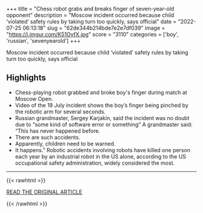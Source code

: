 +++
title = "Chess robot grabs and breaks finger of seven-year-old opponent"
description = "Moscow incident occurred because child ‘violated’ safety rules by taking turn too quickly, says official"
date = "2022-07-25 06:13:18"
slug = "62de344b214bde7e2e7df039"
image = "https://i.imgur.com/K51OyfX.jpg"
score = "3110"
categories = ['boy', 'russian', 'sevenyearold']
+++

Moscow incident occurred because child ‘violated’ safety rules by taking turn too quickly, says official

## Highlights

- Chess-playing robot grabbed and broke boy's finger during match at Moscow Open.
- Video of the 19 July incident shows the boy’s finger being pinched by the robotic arm for several seconds.
- Russian grandmaster, Sergey Karjakin, said the incident was no doubt due to “some kind of software error or something” A grandmaster said: “This has never happened before.
- There are such accidents.
- Apparently, children need to be warned.
- It happens.” Robotic accidents involving robots have killed one person each year by an industrial robot in the US alone, according to the US occupational safety administration, widely considered the most.

---

{{< rawhtml >}}
  <p class="article-category">
    <a target="_blank" href="https://www.theguardian.com/sport/2022/jul/24/chess-robot-grabs-and-breaks-finger-of-seven-year-old-opponent-moscow">READ THE ORIGINAL ARTICLE</a>
  </p>
{{< /rawhtml >}}
